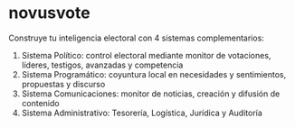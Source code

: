 # novusvote
Construye tu inteligencia electoral con 4 sistemas complementarios:
1) Sistema Político: control electoral mediante monitor de votaciones, líderes, testigos, avanzadas y competencia
2) Sistema Programático: coyuntura local en necesidades y sentimientos, propuestas y discurso
3) Sistema Comunicaciones: monitor de noticias, creación y difusión de contenido
4) Sistema Administrativo: Tesorería, Logística, Jurídica y Auditoría
